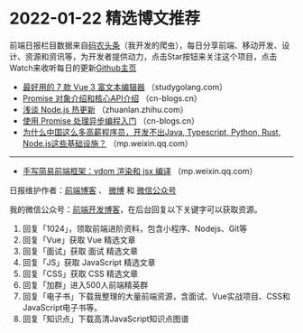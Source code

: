 # 2022-01-22 精选博文推荐

前端日报栏目数据来自[码农头条](https://toutiao.qdkfweb.cn/)（我开发的爬虫），每日分享前端、移动开发、设计、资源和资讯等，为开发者提供动力，点击Star按钮来关注这个项目，点击Watch来收听每日的更新[Github主页](https://github.com/kujian/frontendDaily)
* [最好用的 7 款 Vue 3 富文本编辑器](https://studygolang.com/articles/35416) （studygolang.com）
* [Promise 对象介绍和核心API介绍](https://cn-blogs.cn/archives/11307.html) （cn-blogs.cn）
* [浅谈 Node.js 热更新](https://zhuanlan.zhihu.com/p/460359101) （zhuanlan.zhihu.com）
* [使用 Promise 处理异步编程入门](https://cn-blogs.cn/archives/11305.html) （cn-blogs.cn）
* [为什么中国这么多高薪程序员，开发不出Java, Typescript, Python, Rust, Node.js这些基础设施？](https://mp.weixin.qq.com/s?__biz=MzU0OTE4MzYzMw==&mid=2247534132&idx=1&sn=2d1d6920daeb93a770fb4ec9f2207fd3) （mp.weixin.qq.com）

***
* [手写简易前端框架：vdom 渲染和 jsx 编译](https://mp.weixin.qq.com/s?__biz=Mzg3OTYzMDkzMg==&mid=2247487842&idx=1&sn=4576f83fbf8ac974fe0223ab7b3efeff) （mp.weixin.qq.com）

日报维护作者：[前端博客](https://qdkfweb.cn/) 、 [微博](http://weibo.com/kujian) 和 [微信公众号](https://open.weixin.qq.com/qr/code?username=caibaojian_com)

我的微信公众号：[前端开发博客](https://open.weixin.qq.com/qr/code?username=caibaojian_com)，在后台回复以下关键字可以获取资源。

1. 回复「1024」，领取前端进阶资料，包含小程序、Nodejs、Git等
2. 回复「Vue」获取 Vue 精选文章
3. 回复「面试」获取 面试 精选文章
4. 回复「JS」获取 JavaScript 精选文章
5. 回复「CSS」获取 CSS 精选文章
6. 回复「加群」进入500人前端精英群
7. 回复「电子书」下载我整理的大量前端资源，含面试、Vue实战项目、CSS和JavaScript电子书等。
8. 回复「知识点」下载高清JavaScript知识点图谱